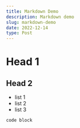 ```yaml
---
title: Markdown Demo
description: Markdown demo
slug: markdown-demo
date: 2022-12-14
type: Post
---
```


# Head 1

## Head 2

- list 1
- list 2
- list 3

```
code block
```
